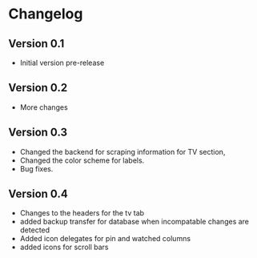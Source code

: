# Changelog

## Version 0.1

- Initial version pre-release

## Version 0.2

- More changes

## Version 0.3

- Changed the backend for scraping information for TV section,
- Changed the color scheme for labels.
- Bug fixes.

## Version 0.4

- Changes to the headers for the tv tab
- added backup transfer for database when incompatable changes are detected
- Added icon delegates for pin and watched columns
- added icons for scroll bars
